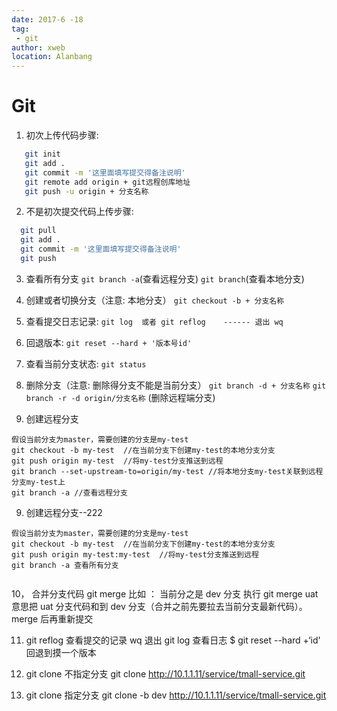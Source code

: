 ```yaml
---
date: 2017-6 -18
tag: 
 - git
author: xweb
location: Alanbang
---
```

# Git
1. 初次上传代码步骤:
```sh
   git init      
   git add .      
   git commit -m '这里面填写提交得备注说明'
   git remote add origin + git远程创库地址
   git push -u origin + 分支名称
```
2. 不是初次提交代码上传步骤:
```sh
  git pull
  git add .
  git commit -m '这里面填写提交得备注说明'
  git push
```

3. 查看所有分支
`git branch -a`(查看远程分支)
`git branch`(查看本地分支)

4. 创建或者切换分支（注意: 本地分支）
`git checkout -b + 分支名称`  

5. 查看提交日志记录:
 `git log  或者 git reflog    ------ 退出 wq` 

6. 回退版本:
`git reset --hard + '版本号id' `

7. 查看当前分支状态:
`git status`

8. 删除分支（注意: 删除得分支不能是当前分支）
`git branch -d + 分支名称`
`git branch -r -d origin/分支名称` (删除远程端分支)

9. 创建远程分支
```
假设当前分支为master，需要创建的分支是my-test
git checkout -b my-test  //在当前分支下创建my-test的本地分支分支
git push origin my-test  //将my-test分支推送到远程
git branch --set-upstream-to=origin/my-test //将本地分支my-test关联到远程分支my-test上   
git branch -a //查看远程分支 

```

9. 创建远程分支--222
```
假设当前分支为master，需要创建的分支是my-test
git checkout -b my-test  //在当前分支下创建my-test的本地分支分支
git push origin my-test:my-test  //将my-test分支推送到远程
git branch -a 查看所有分支   


```

10， 合并分支代码
    git merge
	比如 ： 当前分之是 dev 分支    执行  git merge uat  意思把 uat 分支代码和到 dev 分支（合并之前先要拉去当前分支最新代码）。merge 后再重新提交


11. git reflog
   查看提交的记录
wq 退出
 git log
查看日志
$ git reset --hard +‘id'
回退到摸一个版本



10. git clone 不指定分支
   git clone  http://10.1.1.11/service/tmall-service.git

11. git clone 指定分支
   git clone -b dev http://10.1.1.11/service/tmall-service.git